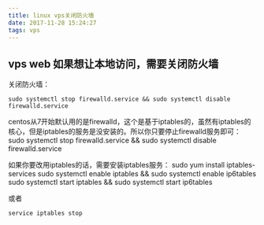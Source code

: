 ```yaml
---
title: linux vps关闭防火墙
date: 2017-11-28 15:24:27
tags: vps
---
```


## vps web 如果想让本地访问，需要关闭防火墙

关闭防火墙：

```
sudo systemctl stop firewalld.service && sudo systemctl disable firewalld.service
```

centos从7开始默认用的是firewalld，这个是基于iptables的，虽然有iptables的核心，但是iptables的服务是没安装的。所以你只要停止firewalld服务即可：
sudo systemctl stop firewalld.service && sudo systemctl disable firewalld.service

如果你要改用iptables的话，需要安装iptables服务：
sudo yum install iptables-services
sudo systemctl enable iptables && sudo systemctl enable ip6tables
sudo systemctl start iptables && sudo systemctl start ip6tables

或者 

```
service iptables stop
```